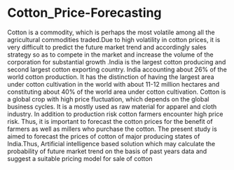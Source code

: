 # Cotton_Price-Forecasting
Cotton is a commodity, which is perhaps the most volatile among all the agricultural commodities traded.Due to high volatility in cotton prices, it is very difficult to predict the future market trend and accordingly sales strategy so as to compete in the market and increase the volume of the corporation for substantial growth .India is the largest cotton producing and second largest cotton exporting country. India accounting about 26% of the world cotton production. It has the distinction of having the largest area under cotton cultivation in the world with about 11-12 million hectares and constituting about 40% of the world area under cotton cultivation. Cotton is a global crop with high price fluctuation, which depends on the global business cycles. It is a mostly used as raw material for apparel and cloth industry. In addition to production risk cotton farmers encounter high price risk. Thus, it is important to forecast the cotton prices for the benefit of farmers as well as millers who purchase the cotton. The present study is aimed to forecast the prices of cotton of major producing states of India.Thus, Artificial intelligence based solution which may calculate the probability of future market trend on the basis of past years data and suggest a suitable pricing model for sale of cotton
